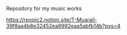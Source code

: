 Repository for my music works

https://rpopic2.notion.site/T-Muarail-39f8aa4b8e32452ea9992eaa5abfb14b?pvs=4